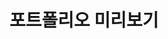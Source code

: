 ---
widget: slider
headless: true
weight: 5  # 홈에서 위쪽에 오게
title: "포트폴리오 미리보기"
design:
  height: 420       # 슬라이드 높이 (픽셀 단위)
  autoplay: true     # 자동전환 활성화
  interval: 3000     # 3초마다 전환
content:
  slides:
    - image: "https://images.unsplash.com/photo-1519389950473-47ba0277781c"
      title: "AI 프로젝트 포트폴리오"
      align: center
      cta_label: "자세히 보기"
      cta_url: "/project/ai-game/"
    - image: "https://images.unsplash.com/photo-1555949963-aa79dcee981d"
      title: "웹 개발 & 데이터 분석"
      align: center
      cta_label: "보러가기"
      cta_url: "/project/web/"
    - image: "https://images.unsplash.com/photo-1551836022-d5d88e9218df"
      title: "전북대학교 · 컴퓨터 & AI 전공"
      align: center
      cta_label: "자세히 보기"
      cta_url: "/project/data/"
---